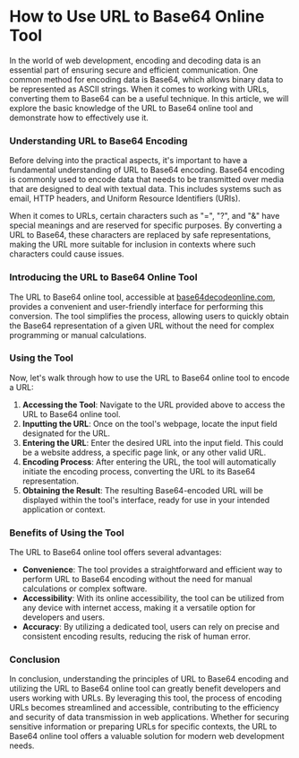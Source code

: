How to Use URL to Base64 Online Tool
====================================

In the world of web development, encoding and decoding data is an essential part of ensuring secure and efficient communication. One common method for encoding data is Base64, which allows binary data to be represented as ASCII strings. When it comes to working with URLs, converting them to Base64 can be a useful technique. In this article, we will explore the basic knowledge of the URL to Base64 online tool and demonstrate how to effectively use it.

### Understanding URL to Base64 Encoding

Before delving into the practical aspects, it's important to have a fundamental understanding of URL to Base64 encoding. Base64 encoding is commonly used to encode data that needs to be transmitted over media that are designed to deal with textual data. This includes systems such as email, HTTP headers, and Uniform Resource Identifiers (URIs).

When it comes to URLs, certain characters such as "=", "?", and "&amp;" have special meanings and are reserved for specific purposes. By converting a URL to Base64, these characters are replaced by safe representations, making the URL more suitable for inclusion in contexts where such characters could cause issues.

### Introducing the URL to Base64 Online Tool

The URL to Base64 online tool, accessible at [base64decodeonline.com](https://base64decodeonline.com/base64-encoders/url-to-base64), provides a convenient and user-friendly interface for performing this conversion. The tool simplifies the process, allowing users to quickly obtain the Base64 representation of a given URL without the need for complex programming or manual calculations.

### Using the Tool

Now, let's walk through how to use the URL to Base64 online tool to encode a URL:

1. **Accessing the Tool**: Navigate to the URL provided above to access the URL to Base64 online tool.
2. **Inputting the URL**: Once on the tool's webpage, locate the input field designated for the URL.
3. **Entering the URL**: Enter the desired URL into the input field. This could be a website address, a specific page link, or any other valid URL.
4. **Encoding Process**: After entering the URL, the tool will automatically initiate the encoding process, converting the URL to its Base64 representation.
5. **Obtaining the Result**: The resulting Base64-encoded URL will be displayed within the tool's interface, ready for use in your intended application or context.

### Benefits of Using the Tool

The URL to Base64 online tool offers several advantages:

- **Convenience**: The tool provides a straightforward and efficient way to perform URL to Base64 encoding without the need for manual calculations or complex software.
- **Accessibility**: With its online accessibility, the tool can be utilized from any device with internet access, making it a versatile option for developers and users.
- **Accuracy**: By utilizing a dedicated tool, users can rely on precise and consistent encoding results, reducing the risk of human error.

### Conclusion

In conclusion, understanding the principles of URL to Base64 encoding and utilizing the URL to Base64 online tool can greatly benefit developers and users working with URLs. By leveraging this tool, the process of encoding URLs becomes streamlined and accessible, contributing to the efficiency and security of data transmission in web applications. Whether for securing sensitive information or preparing URLs for specific contexts, the URL to Base64 online tool offers a valuable solution for modern web development needs.